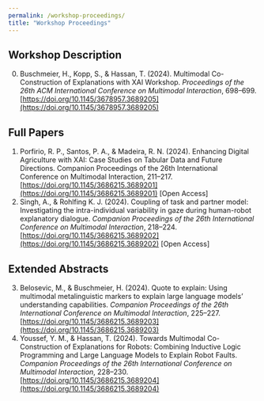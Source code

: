 ```yaml
---
permalink: /workshop-proceedings/
title: "Workshop Proceedings"
---
```


## Workshop Description

0.	Buschmeier, H., Kopp, S., & Hassan, T. (2024). Multimodal Co-Construction of Explanations with XAI Workshop. _Proceedings of the 26th ACM International Conference on Multimodal Interaction_, 698–699. [https://doi.org/10.1145/3678957.3689205](https://doi.org/10.1145/3678957.3689205)

## Full Papers

1. Porfirio, R. P., Santos, P. A., & Madeira, R. N. (2024). Enhancing Digital Agriculture with XAI: Case Studies on Tabular Data and Future Directions. Companion Proceedings of the 26th International Conference on Multimodal Interaction, 211–217. [https://doi.org/10.1145/3686215.3689201](https://doi.org/10.1145/3686215.3689201) [Open Access]
2.	Singh, A., & Rohlfing K. J. (2024). Coupling of task and partner model: Investigating the intra-individual variability in gaze during human-robot explanatory dialogue. _Companion Proceedings of the 26th International Conference on Multimodal Interaction_, 218–224. [https://doi.org/10.1145/3686215.3689202](https://doi.org/10.1145/3686215.3689202) [Open Access]

## Extended Abstracts

3.	Belosevic, M., & Buschmeier, H. (2024). Quote to explain: Using multimodal metalinguistic markers to explain large language models’ understanding capabilities. _Companion Proceedings of the 26th International Conference on Multimodal Interaction_, 225–227. [https://doi.org/10.1145/3686215.3689203](https://doi.org/10.1145/3686215.3689203)
4.	Youssef, Y. M., & Hassan, T. (2024). Towards Multimodal Co-Construction of Explanations for Robots: Combining Inductive Logic Programming and Large Language Models to Explain Robot Faults. _Companion Proceedings of the 26th International Conference on Multimodal Interaction_, 228–230. [https://doi.org/10.1145/3686215.3689204](https://doi.org/10.1145/3686215.3689204)

